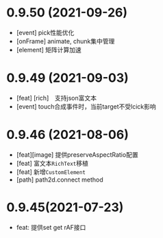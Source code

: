 # 0.9.50 (2021-09-26)
* [event] pick性能优化
* [onFrame] animate, chunk集中管理
* [element] 矩阵计算加速

# 0.9.49 (2021-09-03)
* [feat] [rich]　支持json富文本
* [event] touch合成事件时，当前target不受lcick影响

# 0.9.46 (2021-08-06)
* [feat][image] 提供preserveAspectRatio配置
* [feat] 富文本`RichText`移植
* [feat] 新增`CustomElement`
* [path] path2d.connect method
# 0.9.45(2021-07-23)
* feat: 提供set get rAF接口